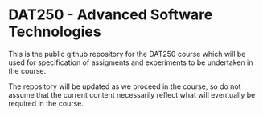 # DAT250 - Advanced Software Technologies

This is the public github repository for the DAT250 course which will be used for specification of assigments and experiments to be undertaken in the course.

The repository will be updated as we proceed in the course, so do not assume that the current content necessarily reflect what will eventually be required in the course.
